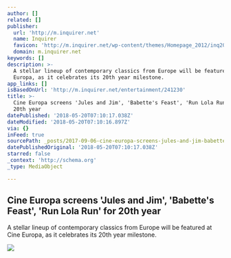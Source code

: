 ```yaml
---
author: []
related: []
publisher:
  url: 'http://m.inquirer.net'
  name: Inquirer
  favicon: 'http://m.inquirer.net/wp-content/themes/Homepage_2012/inq2013/favicon.ico'
  domain: m.inquirer.net
keywords: []
description: >-
  A stellar lineup of contemporary classics from Europe will be featured at Cine
  Europa, as it celebrates its 20th year milestone.
app_links: []
isBasedOnUrl: 'http://m.inquirer.net/entertainment/241230'
title: >-
  Cine Europa screens 'Jules and Jim', 'Babette's Feast', 'Run Lola Run' for
  20th year
datePublished: '2018-05-20T07:10:17.038Z'
dateModified: '2018-05-20T07:10:16.897Z'
via: {}
inFeed: true
sourcePath: _posts/2017-09-06-cine-europa-screens-jules-and-jim-babettes-feast-run.md
datePublishedOriginal: '2018-05-20T07:10:17.038Z'
starred: false
_context: 'http://schema.org'
_type: MediaObject

---
```

<article style=""><h1>Cine Europa screens 'Jules and Jim', 'Babette's Feast', 'Run Lola Run' for 20th year</h1><p>A stellar lineup of contemporary classics from Europe will be featured at Cine Europa, as it celebrates its 20th year milestone.</p><img src="http://entertainment.inquirer.net/wp-content/blogs.dir/6/files/2017/09/20994202_386159011786944_748541220361626014_n-600x226.jpg" /></article>
